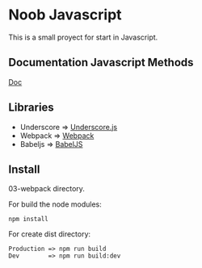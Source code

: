 # Noob Javascript

This is a small proyect for start in Javascript.

## Documentation Javascript Methods

[Doc](https://developer.mozilla.org/es/)

## Libraries

- Underscore => [Underscore.js](https://underscorejs.org/)
- Webpack    => [Webpack](https://webpack.js.org/)
- Babeljs    => [BabelJS](https://babeljs.io/)

## Install

03-webpack directory.

For build the node modules:
``` 
npm install
```

For create dist directory:
```
Production => npm run build
Dev        => npm run build:dev
```